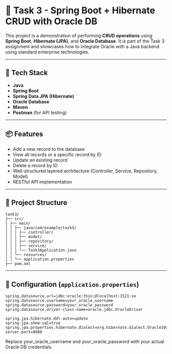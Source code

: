 # 📝 Task 3 - Spring Boot + Hibernate CRUD with Oracle DB

This project is a demonstration of performing **CRUD operations** using **Spring Boot**, **Hibernate (JPA)**, and **Oracle Database**. It is part of the Task 3 assignment and showcases how to integrate Oracle with a Java backend using standard enterprise technologies.

---

## 🚀 Tech Stack

- **Java**
- **Spring Boot**
- **Spring Data JPA (Hibernate)**
- **Oracle Database**
- **Maven**
- **Postman** (for API testing)

---

## 📦 Features

- Add a new record to the database
- View all records or a specific record by ID
- Update an existing record
- Delete a record by ID
- Well-structured layered architecture (Controller, Service, Repository, Model)
- RESTful API implementation

---

## 📁 Project Structure

```
task3/
├── src/
│ ├── main/
│ │ ├── java/com/example/task3/
│ │ │ ├── controller/
│ │ │ ├── model/
│ │ │ ├── repository/
│ │ │ ├── service/
│ │ │ └── Task3Application.java
│ │ └── resources/
│ │ └── application.properties
├── pom.xml

```
---

## 🔌 Configuration (`application.properties`)

```properties
spring.datasource.url=jdbc:oracle:thin:@localhost:1521:xe
spring.datasource.username=your_oracle_username
spring.datasource.password=your_oracle_password
spring.datasource.driver-class-name=oracle.jdbc.OracleDriver

spring.jpa.hibernate.ddl-auto=update
spring.jpa.show-sql=true
spring.jpa.properties.hibernate.dialect=org.hibernate.dialect.Oracle10gDialect
server.port=8080
```
Replace your_oracle_username and your_oracle_password with your actual Oracle DB credentials.
